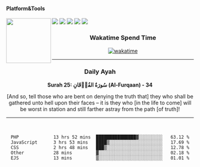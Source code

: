 #### Platform&Tools

[![](https://img.shields.io/badge/-NPM-cb3837?style=flat-square&logo=npm&logoColor=white)](https://npmjs.com/)
[![](https://img.shields.io/badge/PHP-777BB4?style=flat-square&logo=php&logoColor=white)](https://nodejs.org/)
[![](https://img.shields.io/badge/Julia-9558B2?style=flat-square&logo=julia&logoColor=white)](https://nodejs.org/)
<img src="https://avatars.githubusercontent.com/u/31664438?v=4" width="120" align="left">
[![](https://img.shields.io/badge/-Node.js-43853d?style=flat-square&logo=node.js&logoColor=ffffff)](https://nodejs.org/)
[![](https://img.shields.io/badge/Visual_Studio_Code-0078D4?style=flat-square&logo=visual%20studio%20code&logoColor=white)](https://nodejs.org/)

<center>
  
### Wakatime Spend Time 
  
[![wakatime](https://wakatime.com/badge/user/87646243-158a-4241-a3cb-668e1fa2dbb8.svg)](https://wakatime.com/@87646243-158a-4241-a3cb-668e1fa2dbb8)
               

_______ 
### Daily Ayah

<!--START_SECTION:quran-->

**Surah 25: سُورَةُ الفُرۡقَانِ (Al-Furqaan) - 34**

[And so, tell those who are bent on denying the truth that] they who shall be gathered unto hell upon their faces – it is they who [in the life to come] will be worst in station and still farther astray from the path [of truth]!
 <!--END_SECTION:quran-->

  
                       
                                             
_______

&nbsp;&nbsp;     &nbsp;&nbsp;    &nbsp;&nbsp;   &nbsp;&nbsp;
 
<!--START_SECTION:waka-->

```text
PHP             13 hrs 52 mins  ███████████████▓░░░░░░░░░   63.12 %
JavaScript      3 hrs 53 mins   ████▒░░░░░░░░░░░░░░░░░░░░   17.69 %
CSS             2 hrs 48 mins   ███▒░░░░░░░░░░░░░░░░░░░░░   12.78 %
Other           28 mins         ▓░░░░░░░░░░░░░░░░░░░░░░░░   02.18 %
EJS             13 mins         ▒░░░░░░░░░░░░░░░░░░░░░░░░   01.01 %
```

<!--END_SECTION:waka-->
